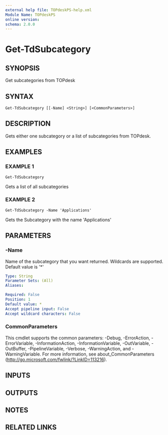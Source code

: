 ```yaml
---
external help file: TOPdeskPS-help.xml
Module Name: TOPdeskPS
online version:
schema: 2.0.0
---
```


# Get-TdSubcategory

## SYNOPSIS
Get subcategories from TOPdesk

## SYNTAX

```
Get-TdSubcategory [[-Name] <String>] [<CommonParameters>]
```

## DESCRIPTION
Gets either one subcategory or a list of subcategories from TOPdesk.

## EXAMPLES

### EXAMPLE 1
```
Get-TdSubcategory
```

Gets a list of all subcategories

### EXAMPLE 2
```
Get-TdSubcategory -Name 'Applications'
```

Gets the Subcategory with the name 'Applications'

## PARAMETERS

### -Name
Name of the subcategory that you want returned.
Wildcards are supported.
Default value is '*'

```yaml
Type: String
Parameter Sets: (All)
Aliases:

Required: False
Position: 1
Default value: *
Accept pipeline input: False
Accept wildcard characters: False
```

### CommonParameters
This cmdlet supports the common parameters: -Debug, -ErrorAction, -ErrorVariable, -InformationAction, -InformationVariable, -OutVariable, -OutBuffer, -PipelineVariable, -Verbose, -WarningAction, and -WarningVariable.
For more information, see about_CommonParameters (http://go.microsoft.com/fwlink/?LinkID=113216).

## INPUTS

## OUTPUTS

## NOTES

## RELATED LINKS
